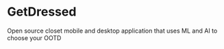 # GetDressed
Open source closet mobile and desktop application that uses ML and AI to choose your OOTD
